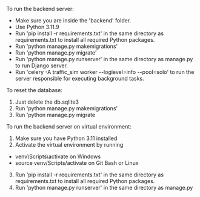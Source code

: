 To run the backend server:
- Make sure you are inside the 'backend' folder.
- Use Python 3.11.9
- Run 'pip install -r requirements.txt' in the same directory as requirements.txt to install all required Python packages.
- Run 'python manage.py makemigrations'
- Run 'python manage.py migrate'
- Run 'python manage.py runserver' in the same directory as manage.py to run Django server.
- Run 'celery -A traffic_sim worker --loglevel=info --pool=solo' to run the server responsible for executing background tasks.

To reset the database:
1. Just delete the db.sqlite3
2. Run 'python manage.py makemigrations'
3. Run 'python manage.py migrate

To run the backend server on virtual environment:
1. Make sure you have Python 3.11 installed
2. Activate the virtual environment by running
- venv\Scripts\activate on Windows
- source venv/Scripts/activate on Git Bash or Linux
3. Run 'pip install -r requirements.txt' in the same directory as requirements.txt to install all required Python packages.
4. Run 'python manage.py runserver' in the same directory as manage.py